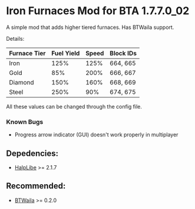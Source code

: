 # Iron Furnaces Mod for BTA 1.7.7.0_02

A simple mod that adds higher tiered furnaces.
Has BTWaila support.


Details: 

| Furnace Tier | Fuel Yield | Speed | Block IDs |
| ------------ | ---------- | ----- | --------- |
| Iron         | 125%       | 125%  | 664, 665  |
| Gold         | 85%        | 200%  | 666, 667  |
| Diamond      | 150%       | 160%  | 668, 669  |
| Steel        | 250%       | 90%   | 674, 675  |

All these values can be changed through the config file.

### Known Bugs
- Progress arrow indicator (GUI) doesn't work properly in multiplayer


## Depedencies:
- [HalpLibe](https://github.com/Turnip-Labs/bta-halplibe) >= 2.1.7

## Recommended:
- [BTWaila](https://github.com/ToufouMaster/BTWaila) >= 0.2.0
